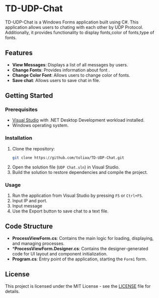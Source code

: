 # TD-UDP-Chat

TD-UDP-Chat is a Windows Forms application built using C#. This application allows users to chating with each other by UDP Protocol. Additionally, it provides functionality to display fonts,color of fonts,type of fonts.

## Features

- **View Messages**: Displays a list of all messages by users.
- **Change Fonts**: Provides information about font .
- **Change Color Font**: Allows users to change color of fonts.
- **Save chat**: Allows users to save chat in file.


## Getting Started

### Prerequisites

- [Visual Studio](https://visualstudio.microsoft.com/) with .NET Desktop Development workload installed.
- Windows operating system.

### Installation

1. Clone the repository:
    ```sh
    git clone https://github.com/toliaa/TD-UDP-Chat.git
    ```
2. Open the solution file (`UDP Chat.sln`) in Visual Studio.
3. Build the solution to restore dependencies and compile the project.

### Usage

1. Run the application from Visual Studio by pressing `F5` or `Ctrl+F5`.
2. Input IP and port.
3. Input message
4. Use the Export button to save chat to a text file.

## Code Structure

- **ProcessViewForm.cs**: Contains the main logic for loading, displaying, and managing processes.
- ***ProcessViewForm.Designer.cs**: Contains the designer-generated code for UI layout and component initialization.
- **Program.cs**: Entry point of the application, starting the `Form1` form.


## License

This project is licensed under the MIT License - see the [LICENSE](LICENSE) file for details.
